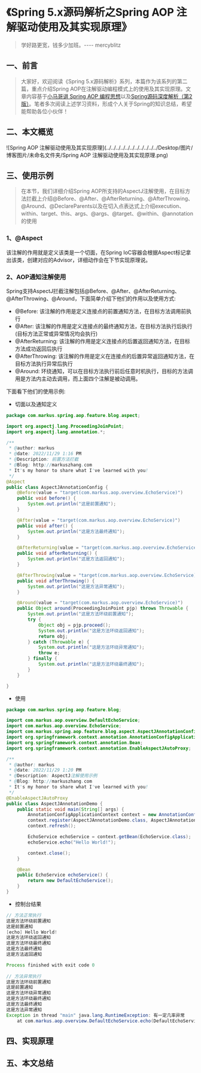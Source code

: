 # 《Spring 5.x源码解析之Spring AOP 注解驱动使用及其实现原理》

> 学好路更宽，钱多少加班。---- mercyblitz

## 一、前言

> 大家好，欢迎阅读《Spring 5.x源码解析》系列，本篇作为该系列的第二篇，重点介绍Spring AOP在注解驱动编程模式上的使用及其实现原理。文章内容基于[小马哥讲 Spring AOP 编程思想](https://time.geekbang.org/course/intro/100066301?tab=catalog)以及[Spring源码深度解析（第2版）](https://book.douban.com/subject/30452948/)。笔者多次阅读上述学习资料，形成个人关于Spring的知识总结，希望能帮助各位小伙伴！

## 二、本文概览

![Spring AOP 注解驱动使用及其实现原理](../../../../../../../../../../../Desktop/图片/博客图片/未命名文件夹/Spring AOP 注解驱动使用及其实现原理.png)

## 三、使用示例

> 在本节，我们详细介绍Spring AOP所支持的AspectJ注解使用，在目标方法拦截上介绍@Before、@After、@AfterReturning、@AfterThrowing、@Around、@DeclareParents以及在切入点表达式上介绍execution、within、target、this、args、@args、@target、@within、@annotation的使用

### 1、@Aspect

该注解的作用就是定义该类是一个切面，在Spring IoC容器会根据Aspect标记拿出该类，创建对应的Advisor，详细动作会在下节实现原理说。

### 2、AOP通知注解使用

Spring支持AspectJ拦截注解包括@Before、@After、@AfterReturning、@AfterThrowing、@Around，下面简单介绍下他们的作用以及使用方式: 

- @Before: 该注解的作用是定义连接点的前置通知方法，在目标方法调用前执行
- @After: 该注解的作用是定义连接点的最终通知方法，在目标方法执行后执行(目标方法正常或异常情况均会执行)
- @AfterReturning: 该注解的作用是定义连接点的后置返回通知方法，在目标方法成功返回后执行
- @AfterThrowing: 该注解的作用是定义在连接点的后置异常返回通知方法，在目标方法执行异常后执行
- @Around: 环绕通知，可以在目标方法执行前后任意时机执行，目标的方法调用是方法内主动去调用，而上面四个注解是被动调用。

下面看下他们的使用示例:

- 切面以及通知定义

```java
package com.markus.spring.aop.feature.blog.aspect;

import org.aspectj.lang.ProceedingJoinPoint;
import org.aspectj.lang.annotation.*;

/**
 * @author: markus
 * @date: 2022/11/29 1:16 PM
 * @Description: 前置方法拦截
 * @Blog: http://markuszhang.com
 * It's my honor to share what I've learned with you!
 */
@Aspect
public class AspectJAnnotationConfig {
    @Before(value = "target(com.markus.aop.overview.EchoService)")
    public void before() {
        System.out.println("这是前置通知");
    }

    @After(value = "target(com.markus.aop.overview.EchoService)")
    public void after() {
        System.out.println("这是方法最终通知");
    }

    @AfterReturning(value = "target(com.markus.aop.overview.EchoService)")
    public void afterReturning() {
        System.out.println("这是方法返回通知");
    }

    @AfterThrowing(value = "target(com.markus.aop.overview.EchoService)")
    public void afterThrowing() {
        System.out.println("这是方法异常通知");
    }

    @Around(value = "target(com.markus.aop.overview.EchoService)")
    public Object around(ProceedingJoinPoint pjp) throws Throwable {
        System.out.println("这是方法环绕前置通知");
        try {
            Object obj = pjp.proceed();
            System.out.println("这是方法环绕返回通知");
            return obj;
        } catch (Throwable e) {
            System.out.println("这是方法环绕异常通知");
            throw e;
        } finally {
            System.out.println("这是方法环绕最终通知");
        }
    }

}
```

- 使用

```java
package com.markus.spring.aop.feature.blog;

import com.markus.aop.overview.DefaultEchoService;
import com.markus.aop.overview.EchoService;
import com.markus.spring.aop.feature.blog.aspect.AspectJAnnotationConfig;
import org.springframework.context.annotation.AnnotationConfigApplicationContext;
import org.springframework.context.annotation.Bean;
import org.springframework.context.annotation.EnableAspectJAutoProxy;

/**
 * @author: markus
 * @date: 2022/11/29 1:20 PM
 * @Description: AspectJ注解使用示例
 * @Blog: http://markuszhang.com
 * It's my honor to share what I've learned with you!
 */
@EnableAspectJAutoProxy
public class AspectJAnnotationDemo {
    public static void main(String[] args) {
        AnnotationConfigApplicationContext context = new AnnotationConfigApplicationContext();
        context.register(AspectJAnnotationDemo.class, AspectJAnnotationConfig.class);
        context.refresh();

        EchoService echoService = context.getBean(EchoService.class);
        echoService.echo("Hello World!");

        context.close();
    }

    @Bean
    public EchoService echoService() {
        return new DefaultEchoService();
    }
}
```

- 控制台结果

```java
// 方法正常执行
这是方法环绕前置通知
这是前置通知
[echo] Hello World!
这是方法环绕返回通知
这是方法环绕最终通知
这是方法最终通知
这是方法返回通知

Process finished with exit code 0
  
// 方法异常执行
这是方法环绕前置通知
这是前置通知
这是方法环绕异常通知
这是方法环绕最终通知
这是方法最终通知
这是方法异常通知
Exception in thread "main" java.lang.RuntimeException: 有一定几率异常
	at com.markus.aop.overview.DefaultEchoService.echo(DefaultEchoService.java:23)
```



## 四、实现原理

## 五、本文总结
